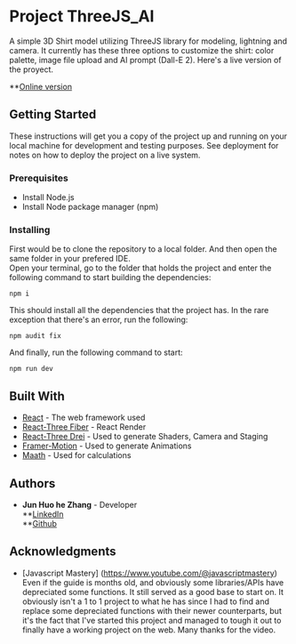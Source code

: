 # Project ThreeJS_AI

A simple 3D Shirt model utilizing ThreeJS library for modeling, lightning and camera. It currently has these three options to customize the shirt: color palette, image file upload and AI prompt (Dall-E 2). Here's a live version of the proyect. 

**[Online version](https://junhuohz.com/)

## Getting Started

These instructions will get you a copy of the project up and running on your local machine for development and testing purposes. See deployment for notes on how to deploy the project on a live system.

### Prerequisites

* Install Node.js
* Install Node package manager (npm)

### Installing

First would be to clone the repository to a local folder. And then open the same folder in your prefered IDE.  
Open your terminal, go to the folder that holds the project and enter the following command to start building the dependencies:

```
npm i
```

This should install all the dependencies that the project has. In the rare exception that there's an error, run the following:

```
npm audit fix
```

And finally, run the following command to start:

```
npm run dev
```


## Built With

* [React](https://github.com/reactjs/react.dev) - The web framework used
* [React-Three Fiber](https://github.com/pmndrs/react-three-fiber) - React Render
* [React-Three Drei](https://github.com/pmndrs/drei) - Used to generate Shaders, Camera and Staging
* [Framer-Motion](https://github.com/framer/motion) - Used to generate Animations
* [Maath](https://github.com/pmndrs/maath) - Used for calculations


## Authors

* **Jun Huo he Zhang** - Developer <br>
**[LinkedIn](https://www.linkedin.com/in/junhuo/) <br>
**[Github](https://github.com/euxen/) <br>


## Acknowledgments

* [Javascript Mastery] (https://www.youtube.com/@javascriptmastery) Even if the guide is months old, and obviously some libraries/APIs have depreciated some functions. 
It still served as a good base to start on. It obviously isn't a 1 to 1 project to what he has since I had to find and replace some depreciated functions with their newer 
counterparts, but it's the fact that I've started this project and managed to tough it out to finally have a working project on the web. Many thanks for the video.

